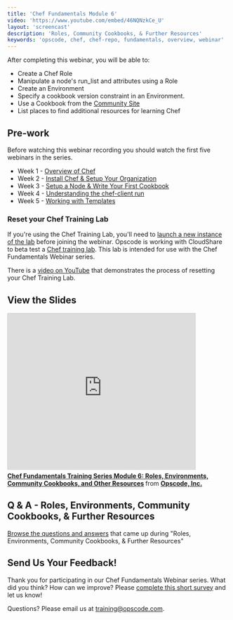 ```yaml
---
title: 'Chef Fundamentals Module 6'
video: 'https://www.youtube.com/embed/46NQNzkCe_U'
layout: 'screencast'
description: 'Roles, Community Cookbooks, & Further Resources'
keywords: 'opscode, chef, chef-repo, fundamentals, overview, webinar'
---
```


After completing this webinar, you will be able to:

- Create a Chef Role
- Manipulate a node's run_list and attributes using a Role
- Create an Environment
- Specify a cookbook version constraint in an Environment.
- Use a Cookbook from the [Community Site][community-site]
- List places to find additional resources for learning Chef

## Pre-work

Before watching this webinar recording you should watch the first five webinars in the series.

* Week 1 - [Overview of Chef][week1_webinar]
* Week 2 - [Install Chef & Setup Your Organization][week2_webinar]
* Week 3 - [Setup a Node & Write Your First Cookbook][week3_webinar]
* Week 4 - [Understanding the chef-client run][week4_webinar]
* Week 5 - [Working with Templates][week5_webinar]

### Reset your Chef Training Lab

If you're using the Chef Training Lab, you'll need to [launch a new instance of the lab][chef-lab] before joining the webinar.  Opscode is working with CloudShare to beta test a [Chef training lab][chef-lab].  This lab is intended for use with the Chef Fundamentals Webinar series.  

There is a [video on YouTube][youtube-lab-reset] that demonstrates the process of resetting your Chef Training Lab.

## View the Slides

<iframe src="http://www.slideshare.net/slideshow/embed_code/28500250" width="427" height="356" frameborder="0" marginwidth="0" marginheight="0" scrolling="no" style="border:1px solid #CCC;border-width:1px 1px 0;margin-bottom:5px" allowfullscreen> </iframe> <div style="margin-bottom:5px"> <strong> <a href="https://www.slideshare.net/opscode/week6-roles-environmentscommunity" title="Chef Fundamentals Training Series Module 6: Roles, Environments, Community Cookbooks, and Other Resources" target="_blank">Chef Fundamentals Training Series Module 6: Roles, Environments, Community Cookbooks, and Other Resources</a> </strong> from <strong><a href="http://www.slideshare.net/opscode" target="_blank">Opscode, Inc.</a></strong> </div>

## Q &amp; A - Roles, Environments, Community Cookbooks, &amp; Further Resources

[Browse the questions and answers][fundi-week-6-qa] that came up during "Roles, Environments, Community Cookbooks, &amp; Further Resources"

## Send Us Your Feedback!

Thank you for participating in our Chef Fundamentals Webinar series.  What did you think?  How can we improve?  Please [complete this short survey][survey] and let us know!

Questions? Please email us at [training@opscode.com][trainging-at-opscode-com].

[community-site]: http://community.opscode.com
[week1_webinar]: /screencasts/fundi-webinar-week-1/
[week2_webinar]: /screencasts/fundi-webinar-week-2/
[week3_webinar]: /screencasts/fundi-webinar-week-3/
[week4_webinar]: /screencasts/fundi-webinar-week-4/
[week5_webinar]: /screencasts/fundi-webinar-week-5/
[chef-lab]: http://opscode-cheflab.herokuapp.com/labs/fundamentalswebinar/ubuntu/attend
[youtube-lab-reset]: http://www.youtube.com/watch?v=XJdVXAZ95xE
[fundi-week-6-qa]: http://pages.opscode.com/rs/opscode/images/chef-fundamentals-module-6-qa.pdf
[survey]: https://www.surveymonkey.com/s/H53HFMH
[trainging-at-opscode-com]: mailto:training@opscode.com
